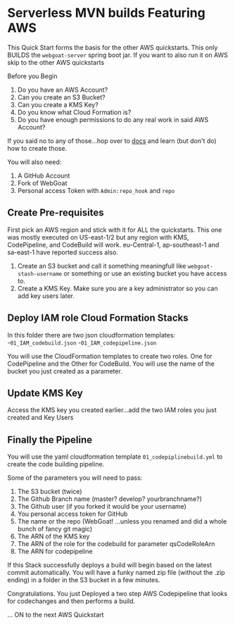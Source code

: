 # Serverless MVN builds Featuring AWS

This Quick Start forms the basis for the other AWS  quickstarts. This only BUILDS the `webgoat-server` spring boot jar. If you want to also run it on AWS skip to the other AWS quickstarts

Before you Begin
1. Do you have an AWS Account?
2. Can you create an S3 Bucket?
3. Can you create a KMS Key?
4. Do you know what Cloud Formation is?
5. Do you have enough permissions to do any real work in said AWS Account? 

If you said no to any of those...hop over to [docs](https://aws.amazon.com/documentation/) and learn (but don't do) how to create those.


You will also need:
1. A GitHub Account
2. Fork of WebGoat
3. Personal access Token with `Admin:repo_hook` and `repo`



## Create Pre-requisites 

First pick an AWS region and stick with it for ALL the quickstarts. This one was mostly executed on US-east-1/2 but any region with KMS, CodePipeline, and CodeBuild will work. eu-Central-1, ap-southeast-1 and sa-east-1 have reported success also.


1. Create an S3 bucket and call it something meaningfull like `webgoat-stash-username` or something or use an existing bucket you have access to.
2. Create a KMS Key. Make sure you are a key administrator so you can add key users later.

## Deploy IAM role Cloud Formation Stacks

In this folder there are two json cloudformation templates:
-`01_IAM_codebuild.json`
-`01_IAM_codepipeline.json`

You will use the CloudFormation templates to create two roles. One for CodePipeline and the Other for CodeBuild. You will use the name of the bucket you just created as a parameter. 

## Update KMS Key

Access the KMS key you created earlier...add the two IAM roles you just created and Key Users

## Finally the Pipeline

You will use the yaml cloudformation template `01_codepiplinebuild.yml` to create the code building pipeline. 

Some of the parameters you will need to pass:
1. The S3 bucket (twice)
2. The Github Branch name (master? develop? yourbranchname?)
3. The Github user (if you forked it would be your username)
4. You personal access token for GitHub
5. The name or the repo (WebGoat! ...unless you  renamed and did a whole bunch of fancy git magic)
6. The ARN of the KMS key
7. The ARN of the role for the codebuild for parameter qsCodeRoleArn
8. The ARN for codepipeline

If this Stack successfully deploys a build will begin based on the latest commit automatically. You will have a funky named zip file (without the .zip ending) in a folder in the S3 bucket in a few minutes. 



Congratulations. You just Deployed a two step AWS Codepipeline that looks for codechanges and then performs a build. 

... ON to the next AWS Quickstart


